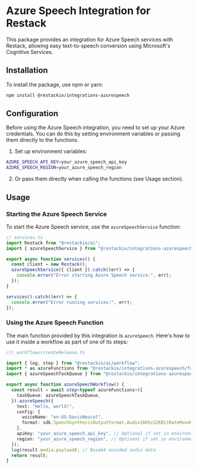 # Azure Speech Integration for Restack

This package provides an integration for Azure Speech services with Restack, allowing easy text-to-speech conversion using Microsoft's Cognitive Services.

## Installation

To install the package, use npm or yarn:

```bash
npm install @restackio/integrations-azurespeech
```

## Configuration

Before using the Azure Speech integration, you need to set up your Azure credentials. You can do this by setting environment variables or passing them directly to the functions.

1. Set up environment variables:

```bash
AZURE_SPEECH_API_KEY=your_azure_speech_api_key
AZURE_SPEECH_REGION=your_azure_speech_region
```

2. Or pass them directly when calling the functions (see Usage section).

## Usage

### Starting the Azure Speech Service

To start the Azure Speech service, use the `azureSpeechService` function:

```typescript
// services.ts
import Restack from "@restackio/ai";
import { azureSpeechService } from "@restackio/integrations-azurespeech";

export async function services() {
  const client = new Restack();
  azureSpeechService({ client }).catch((err) => {
    console.error("Error starting Azure Speech service:", err);
  });
}

services().catch((err) => {
  console.error("Error running services:", err);
});
```

### Using the Azure Speech Function

The main function provided by this integration is `azureSpeech`. Here's how to use it inside a workflow as part of one of its steps:

```typescript
/// workflows/createRelease.ts

import { log, step } from "@restackio/ai/workflow";
import * as azureFunctions from "@restackio/integrations-azurespeech/functions";
import { azureSpeechTaskQueue } from "@restackio/integrations-azurespeech/taskQueue";

export async function azureSpeechWorkflow() {
  const result = await step<typeof azureFunctions>({
    taskQueue: azureSpeechTaskQueue,
  }).azureSpeech({
    text: "Hello, world!",
    config: {
      voiceName: "en-US-DavisNeural",
      format: sdk.SpeechSynthesisOutputFormat.Audio16Khz32KBitRateMonoMp3,
    },
    apiKey: "your_azure_speech_api_key", // Optional if set in environment variables
    region: "your_azure_speech_region", // Optional if set in environment variables
  });
  log(result.media.payload); // Base64 encoded audio data
  return result;
}
```
